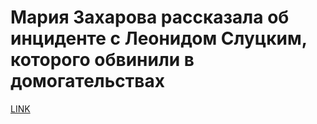 # Мария Захарова рассказала об инциденте с Леонидом Слуцким, которого обвинили в домогательствах



[LINK](https://varlamov.ru/2817706.html)